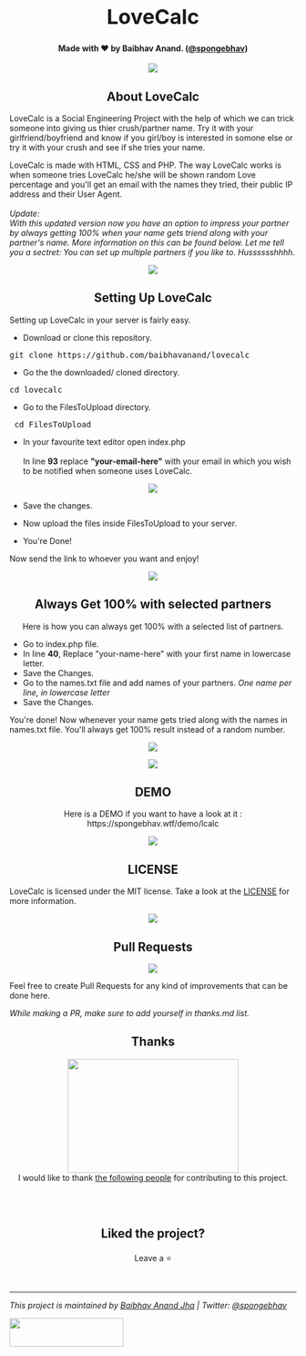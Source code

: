 <h1 align="center" style="font-size:36px;font-weight:bold;">
        LoveCalc<br>
</h1>
<h4 align="center">
    <strong>Made with ❤️ by Baibhav Anand. (<a href='https://twitter.com/spongebhav' target="_blank">@spongebhav</a>)</strong>
</h4>

<p align="center">
    <img src="/readmeimages/SpongePatrickLoveCalcAbout.png">
</p>

<h2 align="center">
  <strong>About LoveCalc</strong>
 </h2>
 
 LoveCalc is a Social Engineering Project with the help of which we can trick someone into giving us thier crush/partner name. Try it with your girlfriend/boyfriend and know if you girl/boy is interested in somone else or try it with your crush and see if she tries your name.
 
LoveCalc is made with HTML, CSS and PHP. The way LoveCalc works is when someone tries LoveCalc he/she will be shown random Love percentage and you'll get an email with the names they tried, their public IP address and their User Agent.
 <br><br><i>Update:<br>With this updated version now you have an option to impress your partner by always getting 100% when your name gets triend along with your partner's name. More information on this can be found below. Let me tell you a sectret: You can set up multiple partners if you like to. Husssssshhhh.</i><br>

<p align="center">
    <img src="/readmeimages/SpongePatrickLoveCalcSetup.png">
</p>

<h2 align="center">
  <strong>Setting Up LoveCalc</strong>
 </h2>
 
 Setting up LoveCalc in your server is fairly easy.
 
* Download or clone this repository.
<pre>git clone https://github.com/baibhavanand/lovecalc</pre>

* Go the the downloaded/ cloned directory.
<pre>cd lovecalc</pre>

* Go to the FilesToUpload directory.
<pre> cd FilesToUpload</pre>

* In your favourite text editor open index.php
<br><br>In line <b>93</b> replace <b>"your-email-here"</b> with your email in which you wish to be notified when someone uses LoveCalc.
<p align="center">
    <img src="/readmeimages/toreplace.png">
</p>

* Save the changes.

* Now upload the files inside FilesToUpload to your server.

* You're Done!

Now send the link to whoever you want and enjoy!

<p align="center">
    <img src="/readmeimages/SpongePatrickUpdate.png">
</p>

<h2 align="center">
  <strong>Always Get 100% with selected partners</strong>
 </h2>
 
 <p align="center">Here is how you can always get 100% with a selected list of partners.</p>
 
 * Go to index.php file.
 * In line <strong>40</strong>, Replace "your-name-here" with your first name in lowercase letter.
 * Save the Changes.
 * Go to the names.txt file and add names of your partners. <i>One name per line, in lowercase letter</i>
 * Save the Changes.
 
 You're done! Now whenever your name gets tried along with the names in names.txt file. You'll always get 100% result instead of a random number.


<p align="center">
    <img src="/readmeimages/SpongePatrickFbUIDnames.png">
</p>

<p align="center">
    <img src="/readmeimages/SpongePatrickLoveCalcDemo.png">
</p>

<h2 align="center">
  <strong>DEMO</strong>
 </h2>
 
<p align="center">Here is a DEMO if you want to have a look at it : https://spongebhav.wtf/demo/lcalc </p>

<p align="center">
    <img src="/readmeimages/lcalcexample.png">
</p>

<h2 align="center">
        <strong>LICENSE</strong>
 </h2>
 
 LoveCalc is licensed under the MIT license. Take a look at the [LICENSE](https://github.com/baibhavanand/lovecalc/blob/main/LICENSE) for more information.
 
<p align="center">
    <img src="/readmeimages/SpongePatrickSpam.png">
</p>
 
 <h2 align="center">
  <strong>Pull Requests</strong>
 </h2>
<p align="center">
    <a href="https://github.com/baibhavanand/lovecalc/pulls"><img src="https://img.shields.io/badge/PRs-welcome-brightgreen.svg?style=flat-square"></a>
</p>

Feel free to create Pull Requests for any kind of improvements that can be done here.

*While making a PR, make sure to add yourself in thanks.md list.*


<h2 align="center">
  <strong>Thanks</strong>
 </h2>
<p align="center">
<img src="readmeimages/thanks.png" width="300" height="200"><br>
I would like to thank <a href="https://github.com/baibhavanand/lovecalc/blob/main/thanks.md">the following people</a> for contributing to this project.</p>

<br><br> <h2 align="center">
  <strong>Liked the project?</strong>
 </h2>
<p align="center">
    Leave a ⭐️
</p>

<br>
<hr>
<i>This project is maintained by <a href="https://github.com/baibhavanand">Baibhav Anand Jha</a> | Twitter: <a href="https://twitter.com/spongebhav">@spongebhav</a></i>


<a href="https://twitter.com/spongebhav"><img src="readmeimages/signaturegreen.png" width="200" height="50"></a>
